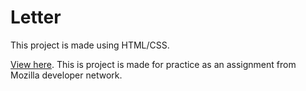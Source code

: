 # Letter

This project is made using HTML/CSS.

[View here](https://codija.github.io/letter/).
This is project is made for practice as an assignment from Mozilla developer network.